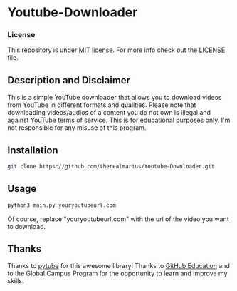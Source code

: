 # Youtube-Downloader
### License
This repository is under [MIT license](https://opensource.org/license/mit/). For more info check out the [LICENSE](LICENSE) file.
## Description and Disclaimer
This is a simple YouTube downloader that allows you to download videos from YouTube in different formats and qualities. Please note that downloading videos/audios of a content you do not own is illegal and against [YouTube terms of service](https://www.youtube.com/static?template=terms). This is for educational purposes only. I'm not responsible for any misuse of this program.
## Installation
```bash
git clone https://github.com/therealmarius/Youtube-Downloader.git
```
## Usage
```bash
python3 main.py youryoutubeurl.com
```
Of course, replace "youryoutubeurl.com" with the url of the video you want to download.
## Thanks
Thanks to [pytube](https://github.com/pytube/pytube) for this awesome library!
Thanks to [GitHub Education](https://education.github.com/) and to the Global Campus Program for the opportunity to learn and improve my skills.

